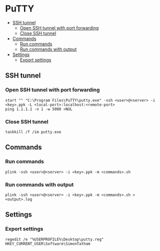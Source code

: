 PuTTY
=====

* [SSH tunnel](#ssh-tunnel)
    * [Open SSH tunnel with port forwarding](#open-ssh-tunnel-with-port-forwarding)
    * [Close SSH tunnel](#close-ssh-tunnel)
* [Commands](#commands)
    * [Run commands](#run-commands)
    * [Run commands with output](#run-commands-with-output)
* [Settings](#settings)
    * [Export settings](#export-settings)

SSH tunnel
----------

### Open SSH tunnel with port forwarding

```batchfile
start "" "C:\Program Files\PuTTY\putty.exe" -ssh <user>@<server> -i <key>.ppk -L <local-port>:localhost:<remote-port>
ping 1.1.1.1 -n 1 -w 5000 >NUL
```

### Close SSH tunnel

```batchfile
taskkill /f /im putty.exe
```

Commands
--------

### Run commands

```batchfile
plink -ssh <user>@<server> -i <key>.ppk -m <commands>.sh
```

### Run commands with output

```batchfile
plink -ssh <user>@<server> -i <key>.ppk -m <commands>.sh > <output>.log
```

Settings
--------

### Export settings

```batchfile
regedit /e "%USERPROFILE%\Desktop\putty.reg" HKEY_CURRENT_USER\Software\SimonTatham
```
